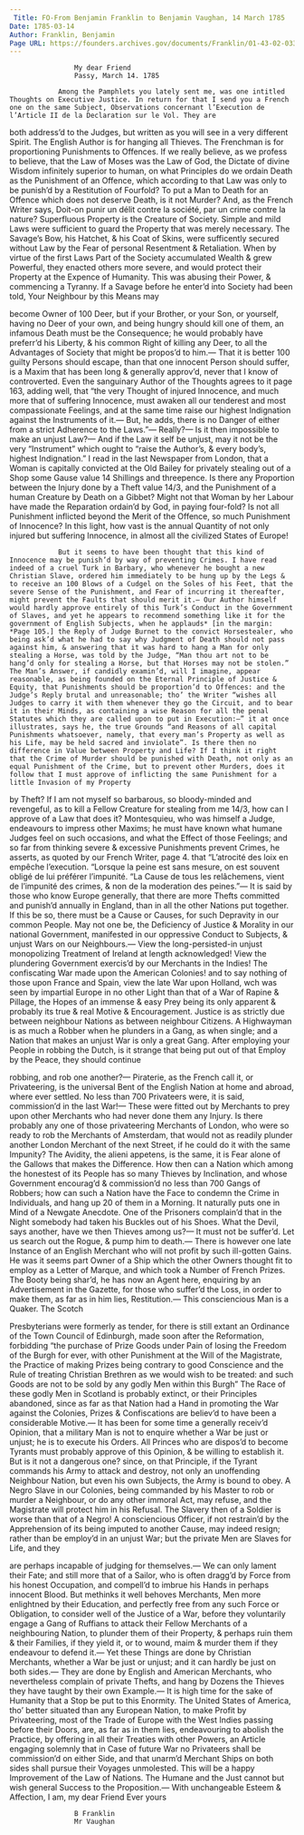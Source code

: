 ```yaml
---
 Title: FO-From Benjamin Franklin to Benjamin Vaughan, 14 March 1785
Date: 1785-03-14
Author: Franklin, Benjamin
Page URL: https://founders.archives.gov/documents/Franklin/01-43-02-0335
---
```


				
					My dear Friend
					Passy, March 14. 1785
				
				Among the Pamphlets you lately sent me, was one intitled Thoughts on Executive Justice. In return for that I send you a French one on the same Subject, Observations concernant l’Execution de l’Article II de la Declaration sur le Vol. They are

both address’d to the Judges, but written as you will see in a very different Spirit. The English Author is for hanging all Thieves. The Frenchman is for proportioning Punishments to Offences.
				If we really believe, as we profess to believe, that the Law of Moses was the Law of God, the Dictate of divine Wisdom infinitely superior to human, on what Principles do we ordain Death as the Punishment of an Offence, which according to that Law was only to be punish’d by a Restitution of Fourfold? To put a Man to Death for an Offence which does not deserve Death, is it not Murder? And, as the French Writer says, Doit-on punir un délit contre la société, par un crime contre la nature?
				Superfluous Property is the Creature of Society. Simple and mild Laws were sufficient to guard the Property that was merely necessary. The Savage’s Bow, his Hatchet, & his Coat of Skins, were sufficently secured without Law by the Fear of personal Resentment & Retaliation. When by virtue of the first Laws Part of the Society accumulated Wealth & grew Powerful, they enacted others more severe, and would protect their Property at the Expence of Humanity. This was abusing their Power, & commencing a Tyranny. If a Savage before he enter’d into Society had been told, Your Neighbour by this Means may

become Owner of 100 Deer, but if your Brother, or your Son, or yourself, having no Deer of your own, and being hungry should kill one of them, an infamous Death must be the Consequence; he would probably have preferr’d his Liberty, & his common Right of killing any Deer, to all the Advantages of Society that might be propos’d to him.—
				That it is better 100 guilty Persons should escape, than that one innocent Person should suffer, is a Maxim that has been long & generally approv’d, never that I know of controverted. Even the sanguinary Author of the Thoughts agrees to it page 163, adding well, that “the very Thought of injured Innocence, and much more that of suffering Innocence, must awaken all our tenderest and most compassionate Feelings, and at the same time raise our highest Indignation against the Instruments of it.— But, he adds, there is no Danger of either from a strict Adherence to the Laws.”— Really?— Is it then impossible to make an unjust Law?— And if the Law it self be unjust, may it not be the very “Instrument” which ought to “raise the Author’s, & every body’s, highest Indignation.” I read in the last Newspaper from London, that a Woman is capitally convicted at the Old Bailey for privately stealing out of a Shop some Gause value 14 Shillings and threepence. Is there any Proportion between the Injury done by a Theft value 14/3, and the Punishment of a human Creature by Death on a Gibbet? Might not that Woman by her Labour have made the Reparation ordain’d by God, in paying four-fold? Is not all Punishment inflicted beyond the Merit of the Offence, so much Punishment of Innocence? In this light, how vast is the annual Quantity of not only injured but suffering Innocence, in almost all the civilized States of Europe!
				
				But it seems to have been thought that this kind of Innocence may be punish’d by way of preventing Crimes. I have read indeed of a cruel Turk in Barbary, who whenever he bought a new Christian Slave, ordered him immediately to be hung up by the Legs & to receive an 100 Blows of a Cudgel on the Soles of his Feet, that the severe Sense of the Punishment, and Fear of incurring it thereafter, might prevent the Faults that should merit it.— Our Author himself would hardly approve entirely of this Turk’s Conduct in the Government of Slaves, and yet he appears to recommend something like it for the government of English Subjects, when he applauds* [in the margin: *Page 105.] the Reply of Judge Burnet to the convict Horsestealer, who being ask’d what he had to say why Judgment of Death should not pass against him, & answering that it was hard to hang a Man for only stealing a Horse, was told by the Judge, “Man thou art not to be hang’d only for stealing a Horse, but that Horses may not be stolen.” The Man’s Answer, if candidly examin’d, will I imagine, appear reasonable, as being founded on the Eternal Principle of Justice & Equity, that Punishments should be proportion’d to Offences: and the Judge’s Reply brutal and unreasonable; tho’ the Writer “wishes all Judges to carry it with them whenever they go the Circuit, and to bear it in their Minds, as containing a wise Reason for all the penal Statutes which they are called upon to put in Execution:—” it at once illustrates, says he, the true Grounds “and Reasons of all capital Punishments whatsoever, namely, that every man’s Property as well as his Life, may be held sacred and inviolate”. Is there then no difference in Value between Property and Life? If I think it right that the Crime of Murder should be punished with Death, not only as an equal Punishment of the Crime, but to prevent other Murders, does it follow that I must approve of inflicting the same Punishment for a little Invasion of my Property

by Theft? If I am not myself so barbarous, so bloody-minded and revengeful, as to kill a Fellow Creature for stealing from me 14/3, how can I approve of a Law that does it? Montesquieu, who was himself a Judge, endeavours to impress other Maxims; he must have known what humane Judges feel on such occasions, and what the Effect of those Feelings; and so far from thinking severe & excessive Punishments prevent Crimes, he asserts, as quoted by our French Writer, page 4. that
				“L’atrocité des loix en empêche l’execution.
				“Lorsque la peine est sans mesure, on est souvent obligé de lui préférer l’impunité.
				“La Cause de tous les relâchemens, vient de l’impunité des crimes, & non de la moderation des peines.”—
				It is said by those who know Europe generally, that there are more Thefts committed and punish’d annually in England, than in all the other Nations put together. If this be so, there must be a Cause or Causes, for such Depravity in our common People. May not one be, the Deficiency of Justice & Morality in our national Government, manifested in our oppressive Conduct to Subjects, & unjust Wars on our Neighbours.— View the long-persisted-in unjust monopolizing Treatment of Ireland at length acknowledged! View the plundering Government exercis’d by our Merchants in the Indies! The confiscating War made upon the American Colonies! and to say nothing of those upon France and Spain, view the late War upon Holland, wch was seen by impartial Europe in no other Light than that of a War of Rapine & Pillage, the Hopes of an immense & easy Prey being its only apparent & probably its true & real Motive & Encouragement. Justice is as strictly due between neighbour Nations as between neighbour Citizens. A Highwayman is as much a Robber when he plunders in a Gang, as when single; and a Nation that makes an unjust War is only a great Gang. After employing your People in robbing the Dutch, is it strange that being put out of that Employ by the Peace, they should continue

robbing, and rob one another?— Piraterie, as the French call it, or Privateering, is the universal Bent of the English Nation at home and abroad, where ever settled. No less than 700 Privateers were, it is said, commission’d in the last War!— These were fitted out by Merchants to prey upon other Merchants who had never done them any Injury. Is there probably any one of those privateering Merchants of London, who were so ready to rob the Merchants of Amsterdam, that would not as readily plunder another London Merchant of the next Street, if he could do it with the same Impunity? The Avidity, the alieni appetens, is the same, it is Fear alone of the Gallows that makes the Difference. How then can a Nation which among the honestest of its People has so many Thieves by Inclination, and whose Government encourag’d & commission’d no less than 700 Gangs of Robbers; how can such a Nation have the Face to condemn the Crime in Individuals, and hang up 20 of them in a Morning. It naturally puts one in Mind of a Newgate Anecdote. One of the Prisoners complain’d that in the Night somebody had taken his Buckles out of his Shoes. What the Devil, says another, have we then Thieves among us?— It must not be suffer’d. Let us search out the Rogue, & pump him to death.—
				There is however one late Instance of an English Merchant who will not profit by such ill-gotten Gains. He was it seems part Owner of a Ship which the other Owners thought fit to employ as a Letter of Marque, and which took a Number of French Prizes. The Booty being shar’d, he has now an Agent here, enquiring by an Advertisement in the Gazette, for those who suffer’d the Loss, in order to make them, as far as in him lies, Restitution.— This consciencious Man is a Quaker. The Scotch

Presbyterians were formerly as tender, for there is still extant an Ordinance of the Town Council of Edinburgh, made soon after the Reformation, forbidding “the purchase of Prize Goods under Pain of losing the Freedom of the Burgh for ever, with other Punishment at the Will of the Magistrate, the Practice of making Prizes being contrary to good Conscience and the Rule of treating Christian Brethren as we would wish to be treated: and such Goods are not to be sold by any godly Men within this Burgh” The Race of these godly Men in Scotland is probably extinct, or their Principles abandoned, since as far as that Nation had a Hand in promoting the War against the Colonies, Prizes & Confiscations are believ’d to have been a considerable Motive.—
				It has been for some time a generally receiv’d Opinion, that a military Man is not to enquire whether a War be just or unjust; he is to execute his Orders. All Princes who are dispos’d to become Tyrants must probably approve of this Opinion, & be willing to establish it. But is it not a dangerous one? since, on that Principle, if the Tyrant commands his Army to attack and destroy, not only an unoffending Neighbour Nation, but even his own Subjects, the Army is bound to obey. A Negro Slave in our Colonies, being commanded by his Master to rob or murder a Neighbour, or do any other immoral Act, may refuse, and the Magistrate will protect him in his Refusal. The Slavery then of a Soldier is worse than that of a Negro! A consciencious Officer, if not restrain’d by the Apprehension of its being imputed to another Cause, may indeed resign; rather than be employ’d in an unjust War; but the private Men are Slaves for Life, and they

are perhaps incapable of judging for themselves.— We can only lament their Fate; and still more that of a Sailor, who is often dragg’d by Force from his honest Occupation, and compell’d to imbrue his Hands in perhaps innocent Blood. But methinks it well behoves Merchants, Men more enlightned by their Education, and perfectly free from any such Force or Obligation, to consider well of the Justice of a War, before they voluntarily engage a Gang of Ruffians to attack their Fellow Merchants of a neighbouring Nation, to plunder them of their Property, & perhaps ruin them & their Families, if they yield it, or to wound, maim & murder them if they endeavour to defend it.— Yet these Things are done by Christian Merchants, whether a War be just or unjust; and it can hardly be just on both sides.— They are done by English and American Merchants, who nevertheless complain of private Thefts, and hang by Dozens the Thieves they have taught by their own Example.—
				It is high time for the sake of Humanity that a Stop be put to this Enormity. The United States of America, tho’ better situated than any European Nation, to make Profit by Privateering, most of the Trade of Europe with the West Indies passing before their Doors, are, as far as in them lies, endeavouring to abolish the Practice, by offering in all their Treaties with other Powers, an Article engaging solemnly that in Case of future War no Privateers shall be commission’d on either Side, and that unarm’d Merchant Ships on both sides shall pursue their Voyages unmolested. This will be a happy Improvement of the Law of Nations. The Humane and the Just cannot but wish general Success to the Proposition.—
				With unchangeable Esteem & Affection, I am, my dear Friend Ever yours
				
					B Franklin
					Mr Vaughan
				
			
